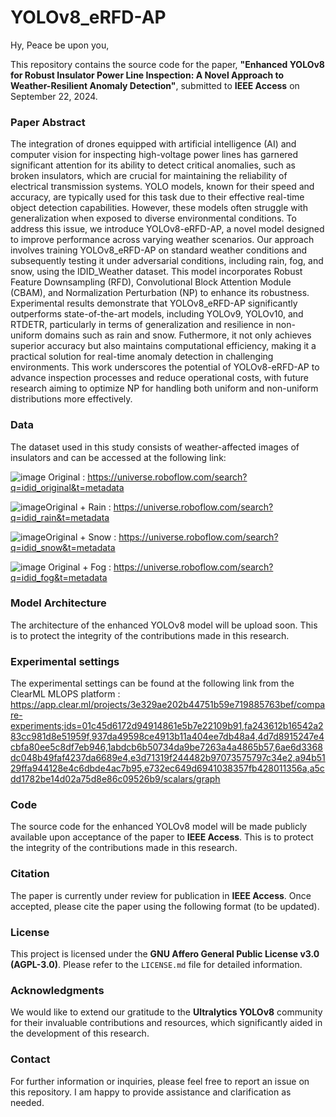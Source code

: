 # YOLOv8_eRFD-AP

Hy, Peace be upon you,

This repository contains the source code for the paper, **"Enhanced YOLOv8 for Robust Insulator Power Line Inspection: A Novel Approach to Weather-Resilient Anomaly Detection"**, submitted to **IEEE Access** on September 22, 2024. 

### Paper Abstract

The integration of drones equipped with artificial intelligence (AI) and computer vision for inspecting high-voltage power lines has garnered significant attention for its ability to detect critical anomalies, such as broken insulators, which are crucial for maintaining the reliability of electrical transmission systems. YOLO models, known for their speed and accuracy, are typically used for this task due to their effective real-time object detection capabilities. However, these models often struggle with generalization when exposed to diverse environmental conditions. To address this issue, we introduce YOLOv8-eRFD-AP, a novel model designed to improve performance across varying weather scenarios. Our approach involves training YOLOv8_eRFD-AP on standard weather conditions and subsequently testing it under adversarial conditions, including rain, fog, and snow, using the IDID_Weather dataset. This model incorporates Robust Feature Downsampling (RFD), Convolutional Block Attention Module (CBAM), and Normalization Perturbation (NP) to enhance its robustness. Experimental results demonstrate that YOLOv8_eRFD-AP significantly outperforms state-of-the-art models, including YOLOv9, YOLOv10, and RTDETR, particularly in terms of generalization and resilience in non-uniform domains such as rain and snow. Futhermore, it not only achieves superior accuracy but also maintains computational efficiency, making it a practical solution for real-time anomaly detection in challenging environments. This work underscores the potential of YOLOv8-eRFD-AP to advance inspection processes and reduce operational costs, with future research aiming to optimize NP for handling both uniform and non-uniform distributions more effectively. 

### Data
The dataset used in this study consists of weather-affected images of insulators and can be accessed at the following link: 


![image](https://github.com/phd-benel/weather_powerline_insulator/assets/82882383/dead223b-3855-401d-9ec4-4194cfe24b55) Original : https://universe.roboflow.com/search?q=idid_original&t=metadata

![image](https://github.com/phd-benel/weather_powerline_insulator/assets/82882383/181fec43-d13c-4af8-9aca-9d034e5d7cad)Original + Rain : https://universe.roboflow.com/search?q=idid_rain&t=metadata


![image](https://github.com/phd-benel/weather_powerline_insulator/assets/82882383/02c09780-c3e1-4844-b3c5-ccf72acbf797)Original + Snow : https://universe.roboflow.com/search?q=idid_snow&t=metadata


![image](https://github.com/phd-benel/weather_powerline_insulator/assets/82882383/79de1b4d-7873-44b6-b845-81fca2e6377c)
Original + Fog : https://universe.roboflow.com/search?q=idid_fog&t=metadata

### Model Architecture

The architecture of the enhanced YOLOv8 model will be upload soon. This is to protect the integrity of the contributions made in this research.

### Experimental settings
The experimental settings can be found at the following link from the ClearML MLOPS platform : 
https://app.clear.ml/projects/3e329ae202b44751b59e719885763bef/compare-experiments;ids=01c45d6172d94914861e5b7e22109b91,fa243612b16542a283cc981d8e51959f,937da49598ce4913b11a404ee7db48a4,4d7d8915247e4cbfa80ee5c8df7eb946,1abdcb6b50734da9be7263a4a4865b57,6ae6d3368dc048b49faf4237da6689e4,e3d71319f244482b97073575797c34e2,a94b5129ffa944128e4c6dbde4ac7b95,e732ec649d6941038357fb428011356a,a5cdd1782be14d02a75d8e86c09526b9/scalars/graph

### Code
The source code for the enhanced YOLOv8 model will be made publicly available upon acceptance of the paper to **IEEE Access**. This is to protect the integrity of the contributions made in this research.

### Citation
The paper is currently under review for publication in **IEEE Access**. Once accepted, please cite the paper using the following format (to be updated).

### License
This project is licensed under the **GNU Affero General Public License v3.0 (AGPL-3.0)**. Please refer to the `LICENSE.md` file for detailed information.

### Acknowledgments
We would like to extend our gratitude to the **Ultralytics YOLOv8** community for their invaluable contributions and resources, which significantly aided in the development of this research.

### Contact
For further information or inquiries, please feel free to report an issue on this repository. I am happy to provide assistance and clarification as needed.

